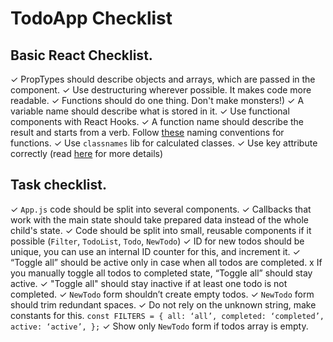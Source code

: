 # TodoApp Checklist

## Basic React Checklist.
✓ PropTypes should describe objects and arrays, which are passed in the component.
✓ Use destructuring wherever possible. It makes code more readable.
✓ Functions should do one thing. Don't make monsters!)
✓ A variable name should describe what is stored in it.
✓ Use functional components with React Hooks.
✓ A function name should describe the result and starts from a verb.
   Follow [these](https://medium.com/javascript-in-plain-english/handy-naming-conventions-for-event-handler-functions-props-in-react-fc1cbb791364) naming conventions for functions.
✓ Use `classnames` lib for calculated classes.
✓ Use key attribute correctly (read [here](https://medium.com/blackrock-engineering/5-common-mistakes-with-keys-in-react-b86e82020052) for more details)

## Task checklist.
✓ `App.js` code should be split into several components.
✓ Callbacks that work with the main state should take prepared data instead of the whole child's state.
✓ Code should be split into small, reusable components if it possible (`Filter`, `TodoList`, `Todo`, `NewTodo`)
✓ ID for new todos should be unique, you can use an internal ID counter for this, and increment it.
✓ “Toggle all” should be active only in case when all todos are completed.
x If you manually toggle all todos to completed state, “Toggle all” should stay active.
✓ "Toggle all" should stay inactive if at least one todo is not completed.
✓ `NewTodo` form shouldn’t create empty todos.
✓ `NewTodo` form should trim redundant spaces.
✓ Do not rely on the unknown string, make constants for this.
    ```
    const FILTERS = {
      all: ‘all’,
      completed: ‘completed’,
      active: ‘active’,
    };
    ```
✓ Show only `NewTodo` form if todos array is empty.
